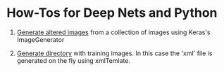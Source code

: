 # How-Tos for Deep Nets and Python 


1. [Generate altered images](./python/genImages.py) from a collection of images using Keras's ImageGenerator 

2. [Generate directory](./python/genTrainDir.py) with training images. In this case the 'xml' file is generated on the fly using xmlTemlate.